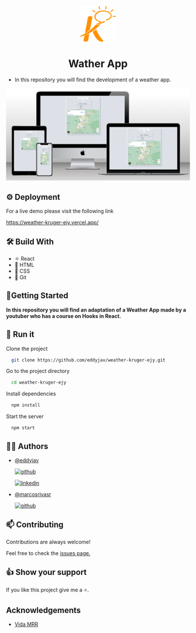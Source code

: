 <p align="center">
<img src='src/img/logoKrB.png' width='100px'>
</p>

<h1 align="center">Wather App</h1>

- In this repository you will find the development of a weather app.

<img src='src/img/mockup_Weather.png'>

## ⚙️ Deployment

For a live demo please visit the following link

https://weather-kruger-ejy.vercel.app/

## 🛠 Build With

- ⚛️ React
- 🧱 HTML
- 🎨 CSS
- 🚀 Git

## 🔌Getting Started

**In this repository you will find an adaptation of a Weather App made by a youtuber who has a course on Hooks in React.**

## 🚀 Run it

Clone the project

```bash
  git clone https://github.com/eddyjav/weather-kruger-ejy.git
```

Go to the project directory

```bash
  cd weather-kruger-ejy
```

Install dependencies

```bash
  npm install
```

Start the server

```bash
  npm start
```

## 👨‍💻 Authors

- [@eddyjav](https://github.com/eddyjav/)

  [![github](https://img.shields.io/badge/Github-171515?style=for-the-badge&logo=github&logoColor=white)](https://github.com/eddyjav)

  [![linkedin](https://img.shields.io/badge/linkedin-0A66C2?style=for-the-badge&logo=linkedin&logoColor=white)](https://www.linkedin.com/in/javier-yanez-st/)

- [@marcosrivasr](https://github.com/marcosrivasr)

  [![github](https://img.shields.io/badge/Github-171515?style=for-the-badge&logo=github&logoColor=white)](https://github.com/marcosrivasr)

## 📫 Contributing

Contributions are always welcome!

Feel free to check the [issues page.](https://github.com/eddyjav/to-do-list-kruger/issues)

## 👍 Show your support

If you like this project give me a ⭐.

## Acknowledgements

- [Vida MRR](https://www.youtube.com/watch?v=oT-feDPuJmk&t=13187s)
